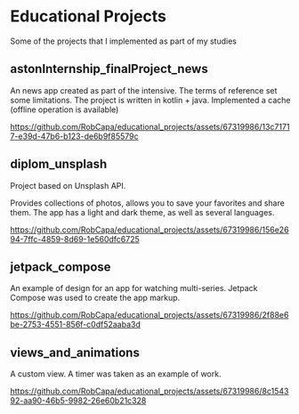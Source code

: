 # Educational Projects
Some of the projects that I implemented as part of my studies

## astonInternship_finalProject_news

An news app created as part of the intensive.
The terms of reference set some limitations. The project is written in kotlin + java.
Implemented a cache (offline operation is available)

https://github.com/RobCapa/educational_projects/assets/67319986/13c71717-e39d-47b6-b123-de6b9f85579c

## diplom_unsplash

Project based on Unsplash API.

Provides collections of photos, allows you to save your favorites and share them.
The app has a light and dark theme, as well as several languages.

https://github.com/RobCapa/educational_projects/assets/67319986/156e2694-7ffc-4859-8d69-1e560dfc6725

## jetpack_compose

An example of design for an app for watching multi-series.
Jetpack Compose was used to create the app markup.

https://github.com/RobCapa/educational_projects/assets/67319986/2f88e6be-2753-4551-856f-c0df52aaba3d

## views_and_animations

A custom view.
A timer was taken as an example of work.

https://github.com/RobCapa/educational_projects/assets/67319986/8c154392-aa90-46b5-9982-26e60b21c328
